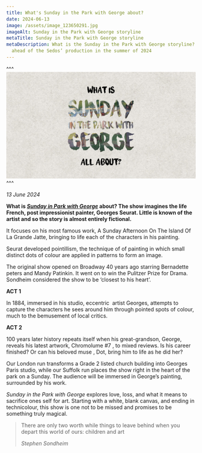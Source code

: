 ```yaml
---
title: What's Sunday in the Park with George about?
date: 2024-06-13
image: /assets/image_123650291.jpg
imageAlt: Sunday in the Park with George storyline
metaTitle: Sunday in the Park with George storyline
metaDescription: What is the Sunday in the Park with George storyline? Find out
  ahead of the Sedos’ production in the summer of 2024
---
```

^^^
![](/assets/image_123650291.jpg)
^^^ 

*13 June 2024*

**What is *[Sunday in Park with George](https://www.sedos.co.uk/shows/2024-sunday-in-the-park-with-george)* about? The show imagines the life French, post impressionist painter, Georges Seurat. Little is known of the artist and so the story is almost entirely fictional.**

It focuses on his most famous work, A Sunday Afternoon On The Island Of La Grande Jatte, bringing to life each of the characters in his painting. 

Seurat developed pointillism, the technique of of painting in which small distinct dots of colour are applied in patterns to form an image. 

The original show opened on Broadway 40 years ago starring Bernadette peters and Mandy Patinkin. It went on to win the Pulitzer Prize for Drama. Sondheim considered the show to be ‘closest to his heart’. 

**ACT 1**

In 1884, immersed in his studio, eccentric  artist Georges, attempts to capture the characters he sees around him through pointed spots of colour, much to the bemusement of local critics.

**ACT 2**

100 years later history repeats itself when his great-grandson, George, reveals his latest artwork, Chromolume #7 , to mixed reviews. Is his career finished? Or can his beloved muse , Dot, bring him to life as he did her? 

Our London run transforms a Grade 2 listed church building into Georges Paris studio, while our Suffolk run places the show right in the heart of the park on a Sunday. The audience will be immersed in George’s painting, surrounded by his work. 

*Sunday in the Park with George* explores love, loss, and what it means to sacrifice ones self for art. Starting with a white, blank canvas, and ending in technicolour, this show is one not to be missed and promises to be something truly magical. 

>There are only two worth while things to leave behind when you depart this world of ours: children and art
><footer><cite>Stephen Sondheim</cite></footer>